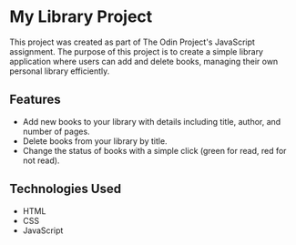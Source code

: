 # My Library Project

This project was created as part of The Odin Project's JavaScript assignment. The purpose of this project is to create a simple library application where users can add and delete books, managing their own personal library efficiently.


## Features

- Add new books to your library with details including title, author, and number of pages.
- Delete books from your library by title.
- Change the status of books with a simple click (green for read, red for not read).

## Technologies Used

- HTML
- CSS
- JavaScript
  
